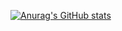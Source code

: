 [![Anurag's GitHub stats](https://github-readme-stats.vercel.app/api?username=acceptTheVoid)](https://github.com/anuraghazra/github-readme-stats)
